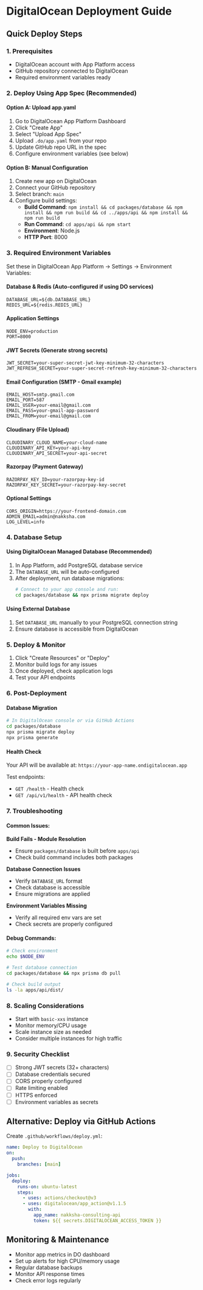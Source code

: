 # DigitalOcean Deployment Guide

## Quick Deploy Steps

### 1. Prerequisites
- DigitalOcean account with App Platform access
- GitHub repository connected to DigitalOcean
- Required environment variables ready

### 2. Deploy Using App Spec (Recommended)

#### Option A: Upload app.yaml
1. Go to DigitalOcean App Platform Dashboard
2. Click "Create App"
3. Select "Upload App Spec"
4. Upload `.do/app.yaml` from your repo
5. Update GitHub repo URL in the spec
6. Configure environment variables (see below)

#### Option B: Manual Configuration
1. Create new app on DigitalOcean
2. Connect your GitHub repository
3. Select branch: `main`
4. Configure build settings:
   - **Build Command**: `npm install && cd packages/database && npm install && npm run build && cd ../apps/api && npm install && npm run build`
   - **Run Command**: `cd apps/api && npm start`
   - **Environment**: Node.js
   - **HTTP Port**: 8000

### 3. Required Environment Variables

Set these in DigitalOcean App Platform → Settings → Environment Variables:

#### Database & Redis (Auto-configured if using DO services)
```
DATABASE_URL=${db.DATABASE_URL}
REDIS_URL=${redis.REDIS_URL}
```

#### Application Settings
```
NODE_ENV=production
PORT=8000
```

#### JWT Secrets (Generate strong secrets)
```
JWT_SECRET=your-super-secret-jwt-key-minimum-32-characters
JWT_REFRESH_SECRET=your-super-secret-refresh-key-minimum-32-characters
```

#### Email Configuration (SMTP - Gmail example)
```
EMAIL_HOST=smtp.gmail.com
EMAIL_PORT=587
EMAIL_USER=your-email@gmail.com
EMAIL_PASS=your-gmail-app-password
EMAIL_FROM=your-email@gmail.com
```

#### Cloudinary (File Upload)
```
CLOUDINARY_CLOUD_NAME=your-cloud-name
CLOUDINARY_API_KEY=your-api-key
CLOUDINARY_API_SECRET=your-api-secret
```

#### Razorpay (Payment Gateway)
```
RAZORPAY_KEY_ID=your-razorpay-key-id
RAZORPAY_KEY_SECRET=your-razorpay-key-secret
```

#### Optional Settings
```
CORS_ORIGIN=https://your-frontend-domain.com
ADMIN_EMAIL=admin@nakksha.com
LOG_LEVEL=info
```

### 4. Database Setup

#### Using DigitalOcean Managed Database (Recommended)
1. In App Platform, add PostgreSQL database service
2. The `DATABASE_URL` will be auto-configured
3. After deployment, run database migrations:
   ```bash
   # Connect to your app console and run:
   cd packages/database && npx prisma migrate deploy
   ```

#### Using External Database
1. Set `DATABASE_URL` manually to your PostgreSQL connection string
2. Ensure database is accessible from DigitalOcean

### 5. Deploy & Monitor

1. Click "Create Resources" or "Deploy"
2. Monitor build logs for any issues
3. Once deployed, check application logs
4. Test your API endpoints

### 6. Post-Deployment

#### Database Migration
```bash
# In DigitalOcean console or via GitHub Actions
cd packages/database
npx prisma migrate deploy
npx prisma generate
```

#### Health Check
Your API will be available at: `https://your-app-name.ondigitalocean.app`

Test endpoints:
- `GET /health` - Health check
- `GET /api/v1/health` - API health check

### 7. Troubleshooting

#### Common Issues:

**Build Fails - Module Resolution**
- Ensure `packages/database` is built before `apps/api`
- Check build command includes both packages

**Database Connection Issues**
- Verify `DATABASE_URL` format
- Check database is accessible
- Ensure migrations are applied

**Environment Variables Missing**
- Verify all required env vars are set
- Check secrets are properly configured

#### Debug Commands:
```bash
# Check environment
echo $NODE_ENV

# Test database connection
cd packages/database && npx prisma db pull

# Check build output
ls -la apps/api/dist/
```

### 8. Scaling Considerations

- Start with `basic-xxs` instance
- Monitor memory/CPU usage
- Scale instance size as needed
- Consider multiple instances for high traffic

### 9. Security Checklist

- [ ] Strong JWT secrets (32+ characters)
- [ ] Database credentials secured
- [ ] CORS properly configured
- [ ] Rate limiting enabled
- [ ] HTTPS enforced
- [ ] Environment variables as secrets

## Alternative: Deploy via GitHub Actions

Create `.github/workflows/deploy.yml`:

```yaml
name: Deploy to DigitalOcean
on:
  push:
    branches: [main]

jobs:
  deploy:
    runs-on: ubuntu-latest
    steps:
      - uses: actions/checkout@v3
      - uses: digitalocean/app_action@v1.1.5
        with:
          app_name: nakksha-consulting-api
          token: ${{ secrets.DIGITALOCEAN_ACCESS_TOKEN }}
```

## Monitoring & Maintenance

- Monitor app metrics in DO dashboard
- Set up alerts for high CPU/memory usage
- Regular database backups
- Monitor API response times
- Check error logs regularly